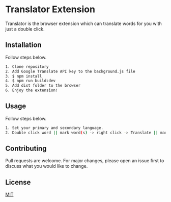 # Translator Extension

Translator is the browser extension which can translate words for you with just a double click.

## Installation

Follow steps below.

```bash
1. Clone repository
2. Add Google Translate API key to the background.js file
3. $ npm install
4. $ npm run build:dev
5. Add dist folder to the browser
6. Enjoy the extension!
```

## Usage

Follow steps below.

```bash
1. Set your primary and secondary language.
2. Double click word || mark word(s) -> right click -> Translate || mark word(s) -> press cmd (ctrl) + shift + Z
```

## Contributing
Pull requests are welcome. For major changes, please open an issue first to discuss what you would like to change.

## License
[MIT](https://choosealicense.com/licenses/mit/)